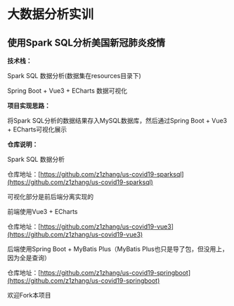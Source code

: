 # 大数据分析实训
## 使用Spark SQL分析美国新冠肺炎疫情
**技术栈：**

Spark SQL 数据分析(数据集在resources目录下)

Spring Boot + Vue3 + ECharts 数据可视化

**项目实现思路：**

将Spark SQL分析的数据结果存入MySQL数据库，然后通过Spring Boot + Vue3 + ECharts可视化展示

**仓库说明：**

Spark SQL 数据分析

仓库地址：[https://github.com/z1zhang/us-covid19-sparksql](https://github.com/z1zhang/us-covid19-sparksql)

可视化部分是前后端分离实现的

前端使用Vue3 + ECharts

仓库地址：[https://github.com/z1zhang/us-covid19-vue3](https://github.com/z1zhang/us-covid19-vue3)

后端使用Spring Boot + MyBatis Plus（MyBatis Plus也只是导了包，但没用上，因为全是查询）

仓库地址：[https://github.com/z1zhang/us-covid19-springboot](https://github.com/z1zhang/us-covid19-springboot)

欢迎Fork本项目
